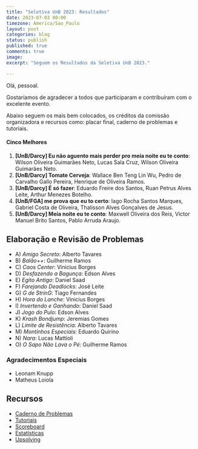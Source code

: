 ```yaml
---
title: "Seletiva UnB 2023: Resultados"
date: 2023-07-03 00:00
timezone: America/Sao_Paulo
layout: post
categories: blog
status: publish
published: true
comments: true
image:
excerpt: "Seguem os Resultados da Seletiva UnB 2023."

---
```


Olá, pessoal.

Gostaríamos de agradecer a todos que participaram e contribuíram com o excelente evento.

Abaixo seguem os mais bem colocados, os créditos da comissão organizadora e recursos como: placar final, caderno de problemas e tutoriais.

#### Cinco Melhores

1. **[UnB/Darcy] Eu não aguento mais perder pro meia noite eu te conto**: Wilson Oliveira Guimarães Neto, Lucas Sala Cruz, Wilson Oliveira Guimarães Neto.
2. **[UnB/Darcy] Tomate Cerveja**: Wallace Ben Teng Lin Wu, Pedro de Carvalho Gallo Pereira, Henrique de Oliveira Ramos.
3. **[UnB/Darcy] É só fazer**: Eduardo Freire dos Santos, Ruan Petrus Alves Leite, Arthur Menezes Botelho.
4. **[UnB/FGA] me prova que eu to certo**: Iago Rocha Santos Marques, Gabriel Costa de Oliveira, Thalisson Alves Gonçalves de Jesus.
5. **[UnB/Darcy] Meia noite eu te conto**: Maxwell Oliveira dos Reis, Victor Manuel Brito Santos, Pablo Arruda Araujo.

## Elaboração e Revisão de Problemas

- A) *Amigo Secreto*: Alberto Tavares
- B) *Balão++*: Guilherme Ramos
- C) *Caos Center*: Vinicius Borges
- D) *Desfazendo a Bagunça*: Edson Alves
- E) *Egito Antigo*: Daniel Saad
- F) *Farejando Deadlocks*: José Leite
- G) *G de StrinG*: Tiago Fernandes
- H) *Hora do Lanche*: Vinicius Borges
- I) *Invertendo e Ganhando*: Daniel Saad
- J) *Jogo do Pulo*: Edson Alves
- K) *Krash Bondjump*: Jeremias Gomes
- L) *Limite de Resistência*: Alberto Tavares
- M) *Montinhos Especiais*: Eduardo Quirino
- N) *Nara*: Lucas Mattioli
- O) *O Sapo Não Lava o Pé*: Guilherme Ramos

### Agradecimentos Especiais

- Leonam Knupp
- Matheus Loiola

## Recursos

- [Caderno de Problemas]({{site.url}}/assets/seletiva-unb-2023/maratona.pdf)
- [Tutoriais]({{site.url}}/assets/seletiva-unb-2023/tutoriais.pdf)
- [Scoreboard]({{site.url}}/assets/seletiva-unb-2023/scoreboard.pdf)
- [Estatísticas]({{site.url}}/assets/seletiva-unb-2023/estatisticas.pdf)
- [Upsolving](https://codeforces.com/group/btcK4I5D5f/contest/451372)